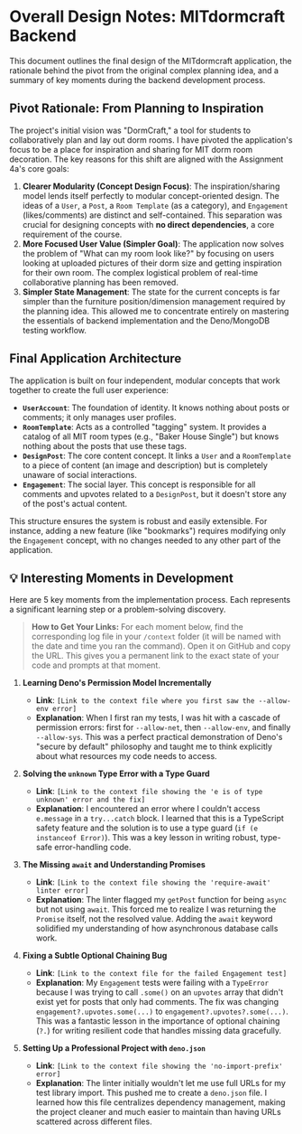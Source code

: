 # Overall Design Notes: MITdormcraft Backend

This document outlines the final design of the MITdormcraft application, the rationale behind the pivot from the original complex planning idea, and a summary of key moments during the backend development process.


## Pivot Rationale: From Planning to Inspiration

The project's initial vision was "DormCraft," a tool for students to collaboratively plan and lay out dorm rooms. I have pivoted the application's focus to be a place for inspiration and sharing for MIT dorm room decoration. The key reasons for this shift are aligned with the Assignment 4a's core goals:

1.  **Clearer Modularity (Concept Design Focus)**: The inspiration/sharing model lends itself perfectly to modular concept-oriented design. The ideas of a `User`, a `Post`, a `Room Template` (as a category), and `Engagement` (likes/comments) are distinct and self-contained. This separation was crucial for designing concepts with **no direct dependencies**, a core requirement of the course.
2.  **More Focused User Value (Simpler Goal)**: The application now solves the problem of "What can my room look like?" by focusing on users looking at uploaded pictures of their dorm size and getting inspiration for their own room. The complex logistical problem of real-time collaborative planning has been removed.
3.  **Simpler State Management**: The state for the current concepts is far simpler than the furniture position/dimension management required by the planning idea. This allowed me to concentrate entirely on mastering the essentials of backend implementation and the Deno/MongoDB testing workflow.


## Final Application Architecture

The application is built on four independent, modular concepts that work together to create the full user experience:

* **`UserAccount`**: The foundation of identity. It knows nothing about posts or comments; it only manages user profiles.
* **`RoomTemplate`**: Acts as a controlled "tagging" system. It provides a catalog of all MIT room types (e.g., "Baker House Single") but knows nothing about the posts that use these tags.
* **`DesignPost`**: The core content concept. It links a `User` and a `RoomTemplate` to a piece of content (an image and description) but is completely unaware of social interactions.
* **`Engagement`**: The social layer. This concept is responsible for all comments and upvotes related to a `DesignPost`, but it doesn't store any of the post's actual content.

This structure ensures the system is robust and easily extensible. For instance, adding a new feature (like "bookmarks") requires modifying only the `Engagement` concept, with no changes needed to any other part of the application.


## 💡 Interesting Moments in Development

Here are 5 key moments from the implementation process. Each represents a significant learning step or a problem-solving discovery.

> **How to Get Your Links:** For each moment below, find the corresponding log file in your `/context` folder (it will be named with the date and time you ran the command). Open it on GitHub and copy the URL. This gives you a permanent link to the exact state of your code and prompts at that moment.

1.  **Learning Deno's Permission Model Incrementally**
    * **Link**: `[Link to the context file where you first saw the --allow-env error]`
    * **Explanation**: When I first ran my tests, I was hit with a cascade of permission errors: first for `--allow-net`, then `--allow-env`, and finally `--allow-sys`. This was a perfect practical demonstration of Deno's "secure by default" philosophy and taught me to think explicitly about what resources my code needs to access.

2.  **Solving the `unknown` Type Error with a Type Guard**
    * **Link**: `[Link to the context file showing the 'e is of type unknown' error and the fix]`
    * **Explanation**: I encountered an error where I couldn't access `e.message` in a `try...catch` block. I learned that this is a TypeScript safety feature and the solution is to use a type guard (`if (e instanceof Error)`). This was a key lesson in writing robust, type-safe error-handling code.

3.  **The Missing `await` and Understanding Promises**
    * **Link**: `[Link to the context file showing the 'require-await' linter error]`
    * **Explanation**: The linter flagged my `getPost` function for being `async` but not using `await`. This forced me to realize I was returning the `Promise` itself, not the resolved value. Adding the `await` keyword solidified my understanding of how asynchronous database calls work.

4.  **Fixing a Subtle Optional Chaining Bug**
    * **Link**: `[Link to the context file for the failed Engagement test]`
    * **Explanation**: My `Engagement` tests were failing with a `TypeError` because I was trying to call `.some()` on an `upvotes` array that didn't exist yet for posts that only had comments. The fix was changing `engagement?.upvotes.some(...)` to `engagement?.upvotes?.some(...)`. This was a fantastic lesson in the importance of optional chaining (`?.`) for writing resilient code that handles missing data gracefully.

5.  **Setting Up a Professional Project with `deno.json`**
    * **Link**: `[Link to the context file showing the 'no-import-prefix' error]`
    * **Explanation**: The linter initially wouldn't let me use full URLs for my test library import. This pushed me to create a `deno.json` file. I learned how this file centralizes dependency management, making the project cleaner and much easier to maintain than having URLs scattered across different files.